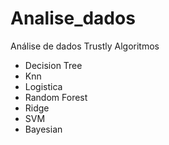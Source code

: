 # Analise_dados
 Análise de dados Trustly
 Algoritmos
 - Decision Tree
 - Knn
 - Logistica
 - Random Forest
 - Ridge
 - SVM
 - Bayesian
 
 
